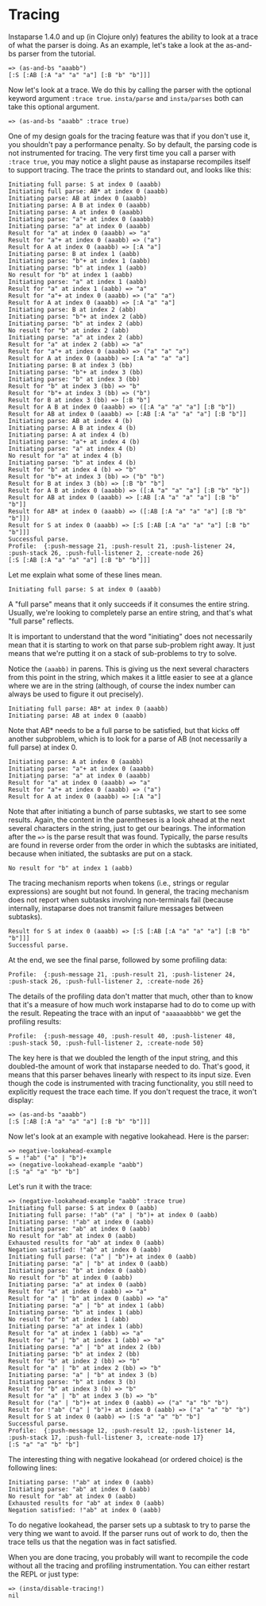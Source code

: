# Tracing

Instaparse 1.4.0 and up (in Clojure only) features the ability to look at a trace of what the parser is doing.  As an example, let's take a look at the as-and-bs parser from the tutorial.

```
=> (as-and-bs "aaabb")
[:S [:AB [:A "a" "a" "a"] [:B "b" "b"]]]
```

Now let's look at a trace.  We do this by calling the parser with the optional keyword argument `:trace true`.  `insta/parse` and `insta/parses` both can take this optional argument.

```
=> (as-and-bs "aaabb" :trace true)
```

One of my design goals for the tracing feature was that if you don't use it, you shouldn't pay a performance penalty.  So by default, the parsing code is not instrumented for tracing.  The very first time you call a parser with `:trace true`, you may notice a slight pause as instaparse recompiles itself to support tracing.  The trace the prints to standard out, and looks like this:

```
Initiating full parse: S at index 0 (aaabb)
Initiating full parse: AB* at index 0 (aaabb)
Initiating parse: AB at index 0 (aaabb)
Initiating parse: A B at index 0 (aaabb)
Initiating parse: A at index 0 (aaabb)
Initiating parse: "a"+ at index 0 (aaabb)
Initiating parse: "a" at index 0 (aaabb)
Result for "a" at index 0 (aaabb) => "a"
Result for "a"+ at index 0 (aaabb) => ("a")
Result for A at index 0 (aaabb) => [:A "a"]
Initiating parse: B at index 1 (aabb)
Initiating parse: "b"+ at index 1 (aabb)
Initiating parse: "b" at index 1 (aabb)
No result for "b" at index 1 (aabb)
Initiating parse: "a" at index 1 (aabb)
Result for "a" at index 1 (aabb) => "a"
Result for "a"+ at index 0 (aaabb) => ("a" "a")
Result for A at index 0 (aaabb) => [:A "a" "a"]
Initiating parse: B at index 2 (abb)
Initiating parse: "b"+ at index 2 (abb)
Initiating parse: "b" at index 2 (abb)
No result for "b" at index 2 (abb)
Initiating parse: "a" at index 2 (abb)
Result for "a" at index 2 (abb) => "a"
Result for "a"+ at index 0 (aaabb) => ("a" "a" "a")
Result for A at index 0 (aaabb) => [:A "a" "a" "a"]
Initiating parse: B at index 3 (bb)
Initiating parse: "b"+ at index 3 (bb)
Initiating parse: "b" at index 3 (bb)
Result for "b" at index 3 (bb) => "b"
Result for "b"+ at index 3 (bb) => ("b")
Result for B at index 3 (bb) => [:B "b"]
Result for A B at index 0 (aaabb) => ([:A "a" "a" "a"] [:B "b"])
Result for AB at index 0 (aaabb) => [:AB [:A "a" "a" "a"] [:B "b"]]
Initiating parse: AB at index 4 (b)
Initiating parse: A B at index 4 (b)
Initiating parse: A at index 4 (b)
Initiating parse: "a"+ at index 4 (b)
Initiating parse: "a" at index 4 (b)
No result for "a" at index 4 (b)
Initiating parse: "b" at index 4 (b)
Result for "b" at index 4 (b) => "b"
Result for "b"+ at index 3 (bb) => ("b" "b")
Result for B at index 3 (bb) => [:B "b" "b"]
Result for A B at index 0 (aaabb) => ([:A "a" "a" "a"] [:B "b" "b"])
Result for AB at index 0 (aaabb) => [:AB [:A "a" "a" "a"] [:B "b" "b"]]
Result for AB* at index 0 (aaabb) => ([:AB [:A "a" "a" "a"] [:B "b" "b"]])
Result for S at index 0 (aaabb) => [:S [:AB [:A "a" "a" "a"] [:B "b" "b"]]]
Successful parse.
Profile:  {:push-message 21, :push-result 21, :push-listener 24, :push-stack 26, :push-full-listener 2, :create-node 26}
[:S [:AB [:A "a" "a" "a"] [:B "b" "b"]]]
```

Let me explain what some of these lines mean.

```
Initiating full parse: S at index 0 (aaabb)
```

A "full parse" means that it only succeeds if it consumes the entire string.  Usually, we're looking to completely parse an entire string, and that's what "full parse" reflects.

It is important to understand that the word "initiating" does not necessarily mean that it is starting to work on that parse sub-problem right away.  It just means that we're putting it on a stack of sub-problems to try to solve.

Notice the `(aaabb)` in parens.  This is giving us the next several characters from this point in the string, which makes it a little easier to see at a glance where we are in the string (although, of course the index number can always be used to figure it out precisely).

```
Initiating full parse: AB* at index 0 (aaabb)
Initiating parse: AB at index 0 (aaabb)
```

Note that AB* needs to be a full parse to be satisfied, but that kicks off another subproblem, which is to look for a parse of AB (not necessarily a full parse) at index 0.

```
Initiating parse: A at index 0 (aaabb)
Initiating parse: "a"+ at index 0 (aaabb)
Initiating parse: "a" at index 0 (aaabb)
Result for "a" at index 0 (aaabb) => "a"
Result for "a"+ at index 0 (aaabb) => ("a")
Result for A at index 0 (aaabb) => [:A "a"]
```

Note that after initiating a bunch of parse subtasks, we start to see some results.  Again, the content in the parentheses is a look ahead at the next several characters in the string, just to get our bearings.  The information after the `=>` is the parse result that was found.  Typically, the parse results are found in reverse order from the order in which the subtasks are initiated, because when initiated, the subtasks are put on a stack.

```
No result for "b" at index 1 (aabb)
```

The tracing mechanism reports when tokens (i.e., strings or regular expressions) are sought but not found.  In general, the tracing mechanism does not report when subtasks involving non-terminals fail (because internally, instaparse does not transmit failure messages between subtasks).

```
Result for S at index 0 (aaabb) => [:S [:AB [:A "a" "a" "a"] [:B "b" "b"]]]
Successful parse.
```

At the end, we see the final parse, followed by some profiling data:

```
Profile:  {:push-message 21, :push-result 21, :push-listener 24, :push-stack 26, :push-full-listener 2, :create-node 26}
```

The details of the profiling data don't matter that much, other than to know that it's a measure of how much work instaparse had to do to come up with the result.  Repeating the trace with an input of `"aaaaaabbbb"` we get the profiling results:

```
Profile:  {:push-message 40, :push-result 40, :push-listener 48, :push-stack 50, :push-full-listener 2, :create-node 50}
```

The key here is that we doubled the length of the input string, and this doubled-the amount of work that instaparse needed to do.  That's good, it means that this parser behaves linearly with respect to its input size.  Even though the code is instrumented with tracing functionality, you still need to explicitly request the trace each time.  If you don't request the trace, it won't display:

```
=> (as-and-bs "aaabb")
[:S [:AB [:A "a" "a" "a"] [:B "b" "b"]]]
```

Now let's look at an example with negative lookahead.  Here is the parser:

```
=> negative-lookahead-example
S = !"ab" ("a" | "b")+
=> (negative-lookahead-example "aabb")
[:S "a" "a" "b" "b"]
```

Let's run it with the trace:

```
=> (negative-lookahead-example "aabb" :trace true)
Initiating full parse: S at index 0 (aabb)
Initiating full parse: !"ab" ("a" | "b")+ at index 0 (aabb)
Initiating parse: !"ab" at index 0 (aabb)
Initiating parse: "ab" at index 0 (aabb)
No result for "ab" at index 0 (aabb)
Exhausted results for "ab" at index 0 (aabb)
Negation satisfied: !"ab" at index 0 (aabb)
Initiating full parse: ("a" | "b")+ at index 0 (aabb)
Initiating parse: "a" | "b" at index 0 (aabb)
Initiating parse: "b" at index 0 (aabb)
No result for "b" at index 0 (aabb)
Initiating parse: "a" at index 0 (aabb)
Result for "a" at index 0 (aabb) => "a"
Result for "a" | "b" at index 0 (aabb) => "a"
Initiating parse: "a" | "b" at index 1 (abb)
Initiating parse: "b" at index 1 (abb)
No result for "b" at index 1 (abb)
Initiating parse: "a" at index 1 (abb)
Result for "a" at index 1 (abb) => "a"
Result for "a" | "b" at index 1 (abb) => "a"
Initiating parse: "a" | "b" at index 2 (bb)
Initiating parse: "b" at index 2 (bb)
Result for "b" at index 2 (bb) => "b"
Result for "a" | "b" at index 2 (bb) => "b"
Initiating parse: "a" | "b" at index 3 (b)
Initiating parse: "b" at index 3 (b)
Result for "b" at index 3 (b) => "b"
Result for "a" | "b" at index 3 (b) => "b"
Result for ("a" | "b")+ at index 0 (aabb) => ("a" "a" "b" "b")
Result for !"ab" ("a" | "b")+ at index 0 (aabb) => ("a" "a" "b" "b")
Result for S at index 0 (aabb) => [:S "a" "a" "b" "b"]
Successful parse.
Profile:  {:push-message 12, :push-result 12, :push-listener 14, :push-stack 17, :push-full-listener 3, :create-node 17}
[:S "a" "a" "b" "b"]
```

The interesting thing with negative lookahead (or ordered choice) is the following lines:

```
Initiating parse: !"ab" at index 0 (aabb)
Initiating parse: "ab" at index 0 (aabb)
No result for "ab" at index 0 (aabb)
Exhausted results for "ab" at index 0 (aabb)
Negation satisfied: !"ab" at index 0 (aabb)
```

To do negative lookahead, the parser sets up a subtask to try to parse the very thing we want to avoid.  If the parser runs out of work to do, then the trace tells us that the negation was in fact satisfied.

When you are done tracing, you probably will want to recompile the code without all the tracing and profiling instrumentation.  You can either restart the REPL or just type:

```
=> (insta/disable-tracing!)
nil
```
